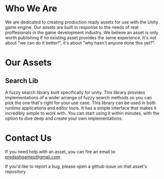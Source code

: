 # Who We Are
We are dedicated to creating production ready assets for use with the Unity game engine. Our assets are built in response to the needs of real proffesionals in the game development industry. We believe an asset is only worth publishing if no existing asset provides the same experience. It's not about "we can do it better!", it's about "why hasn't anyone done this yet?".

# Our Assets

## Search Lib
A fuzzy search library built specifically for unity. This library provides implementations of a wider arrange of fuzzy search methods so you can pick the one that's right for your use case. This library can be used in both runtime applications and editor tools. It has a simple interface that makes it incredibly simple to work with. You can start using it within minutes, with the option to dive deep and create your own implementations.

# Contact Us
If you need help with an asset, you can fire an email to predashgames@gmail.com

If you'd like to report a bug, please open a github issue on that asset's repository
